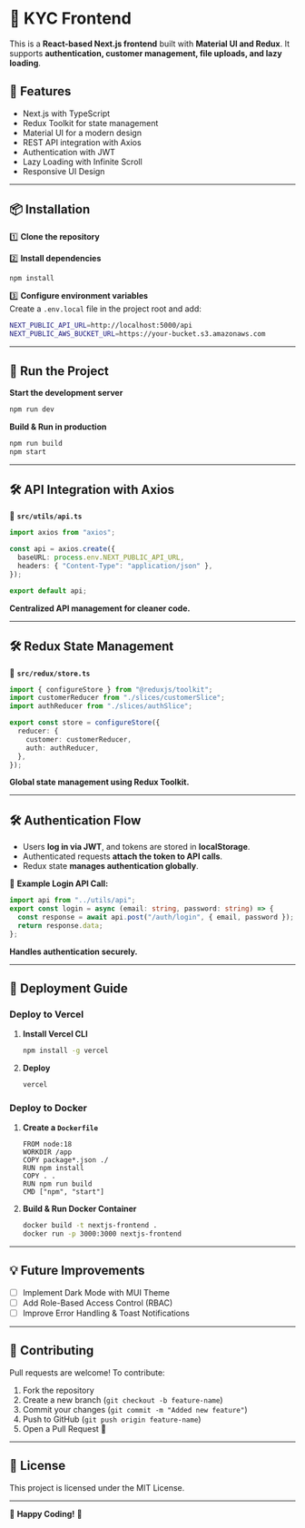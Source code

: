 # 🚀 KYC Frontend

This is a **React-based Next.js frontend** built with **Material UI and Redux**. It supports **authentication, customer management, file uploads, and lazy loading**.

## 📌 Features
-  Next.js with TypeScript
-  Redux Toolkit for state management
-  Material UI for a modern design
-  REST API integration with Axios
-  Authentication with JWT
-  Lazy Loading with Infinite Scroll
-  Responsive UI Design

---

## 📦 Installation

1️⃣ **Clone the repository**


2️⃣ **Install dependencies**
```sh
npm install
```

3️⃣ **Configure environment variables**  
Create a `.env.local` file in the project root and add:
```sh
NEXT_PUBLIC_API_URL=http://localhost:5000/api
NEXT_PUBLIC_AWS_BUCKET_URL=https://your-bucket.s3.amazonaws.com
```

---

## 🚀 Run the Project

**Start the development server**
```sh
npm run dev
```

**Build & Run in production**
```sh
npm run build
npm start
```

---

## 🛠 API Integration with Axios

📁 **`src/utils/api.ts`**
```ts
import axios from "axios";

const api = axios.create({
  baseURL: process.env.NEXT_PUBLIC_API_URL,
  headers: { "Content-Type": "application/json" },
});

export default api;
```
 **Centralized API management for cleaner code.**

---

## 🛠 Redux State Management

📁 **`src/redux/store.ts`**
```ts
import { configureStore } from "@reduxjs/toolkit";
import customerReducer from "./slices/customerSlice";
import authReducer from "./slices/authSlice";

export const store = configureStore({
  reducer: {
    customer: customerReducer,
    auth: authReducer,
  },
});
```
 **Global state management using Redux Toolkit.**

---

## 🛠 Authentication Flow

- Users **log in via JWT**, and tokens are stored in **localStorage**.
- Authenticated requests **attach the token to API calls**.
- Redux state **manages authentication globally**.

📁 **Example Login API Call:**
```ts
import api from "../utils/api";
export const login = async (email: string, password: string) => {
  const response = await api.post("/auth/login", { email, password });
  return response.data;
};
```
 **Handles authentication securely.**

---

## 🚀 Deployment Guide

### **Deploy to Vercel**
1. **Install Vercel CLI**
   ```sh
   npm install -g vercel
   ```
2. **Deploy**
   ```sh
   vercel
   ```

### **Deploy to Docker**
1. **Create a `Dockerfile`**
   ```
   FROM node:18
   WORKDIR /app
   COPY package*.json ./
   RUN npm install
   COPY . .
   RUN npm run build
   CMD ["npm", "start"]
   ```
2. **Build & Run Docker Container**
   ```sh
   docker build -t nextjs-frontend .
   docker run -p 3000:3000 nextjs-frontend
   ```

---

## 💡 Future Improvements
- [ ] Implement Dark Mode with MUI Theme
- [ ] Add Role-Based Access Control (RBAC)
- [ ] Improve Error Handling & Toast Notifications

---

## 🤝 Contributing
Pull requests are welcome! To contribute:
1. Fork the repository
2. Create a new branch (`git checkout -b feature-name`)
3. Commit your changes (`git commit -m "Added new feature"`)
4. Push to GitHub (`git push origin feature-name`)
5. Open a Pull Request 🚀

---

## 📄 License
This project is licensed under the MIT License.

---

🚀 **Happy Coding!** 🚀

